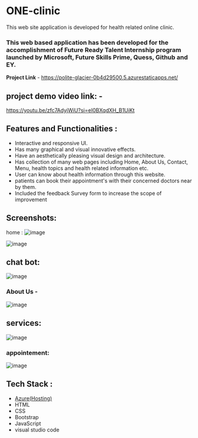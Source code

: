 # ONE-clinic

This  web site   application is  developed for health related online clinic.

### This web based  application has been developed for the accomplishment of Future Ready Talent Internship program launched by Microsoft, Future Skills Prime, Quess, Github and EY.


**Project Link** - https://polite-glacier-0b4d29500.5.azurestaticapps.net/

## project demo video link: - 
https://youtu.be/zfc7AdyjWiU?si=eI0BXqdXH_B1UiKt


## Features and Functionalities :

- Interactive and responsive UI.
- Has many graphical and visual innovative effects.
- Have an aesthetically pleasing visual design and architecture.
- Has collection of many web pages including Home, About Us, Contact, Menu, health topics and health related information etc.
- User can know about health information through this website.
- patients can book their appointment's with their concerned doctors near by them.
- Included the feedback Survey form to increase the scope of improvement 

## Screenshots:

home : ![image](https://github.com/SuramAadarsh/ONE-clinic/assets/123187209/92e9dfa9-ae4d-4463-87a9-d930646a1b14)

![image](https://github.com/SuramAadarsh/ONE-clinic/assets/123187209/214cecef-9303-4222-8999-ca30ad926153)

## chat bot: 
 ![image](https://github.com/SuramAadarsh/ONE-clinic/assets/123187209/8646c7dc-8b2a-4795-b276-4cd229a89458)


### About Us -

![image](https://github.com/SuramAadarsh/ONE-clinic/assets/123187209/e5e505fa-e09d-4b75-9077-888f4039287c)


## services:
 ![image](https://github.com/SuramAadarsh/ONE-clinic/assets/123187209/0679a21e-fe5e-4edb-8eb8-1be1e3811473)

### appointement: 
![image](https://github.com/SuramAadarsh/ONE-clinic/assets/123187209/661a86df-32e4-4687-8d59-84cf1b482aa4)



## Tech Stack  : 

- [Azure(Hosting)](https://azure.microsoft.com/en-in/features/azure-portal/)
- HTML
- CSS
- Bootstrap
- JavaScript
- visual studio code
